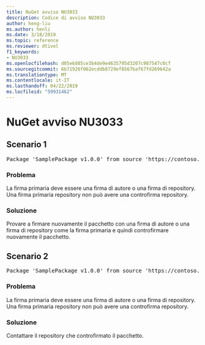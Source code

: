 ```yaml
---
title: NuGet avviso NU3033
description: Codice di avviso NU3033
author: heng-liu
ms.author: henli
ms.date: 3/18/2019
ms.topic: reference
ms.reviewer: dtivel
f1_keywords:
- NU3033
ms.openlocfilehash: d05e6d85ce3b4de9e4635795d3207c987547c0cf
ms.sourcegitcommit: 6b71926f062ecddb8729ef8567baf67fd269642a
ms.translationtype: MT
ms.contentlocale: it-IT
ms.lasthandoff: 04/22/2019
ms.locfileid: "59931462"
---
```

# <a name="nuget-warning-nu3033"></a>NuGet avviso NU3033

## <a name="scenario-1"></a>Scenario 1

<pre>Package 'SamplePackage v1.0.0' from source 'https://contoso.com/index.json': A repository primary signature must not have a repository countersignature.</pre>

### <a name="issue"></a>Problema

La firma primaria deve essere una firma di autore o una firma di repository. Una firma primaria repository non può avere una controfirma repository.

### <a name="solution"></a>Soluzione

Provare a firmare nuovamente il pacchetto con una firma di autore o una firma di repository come la firma primaria e quindi controfirmare nuovamente il pacchetto.



## <a name="scenario-2"></a>Scenario 2

<pre>Package 'SamplePackage v1.0.0' from source 'https://contoso.com/index.json': A repository primary signature must not have a repository countersignature.</pre>

### <a name="issue"></a>Problema

La firma primaria deve essere una firma di autore o una firma di repository. Una firma primaria repository non può avere una controfirma repository.

### <a name="solution"></a>Soluzione

Contattare il repository che controfirmato il pacchetto.